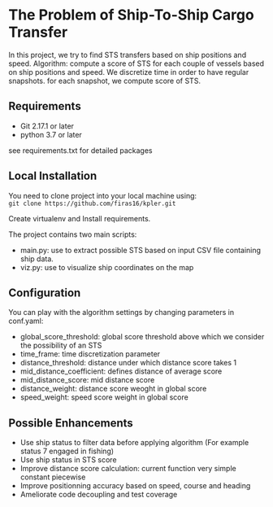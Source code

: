 # The Problem of Ship-To-Ship Cargo Transfer

In this project, we try to find STS transfers based on ship positions and speed.
Algorithm: compute a score of STS for each couple of vessels based on ship positions and speed.
We discretize time in order to have regular snapshots. for each snapshot, we compute score of STS.

## Requirements
- Git 2.17.1 or later
- python 3.7 or later

see requirements.txt for detailed packages

## Local Installation

You need to clone project into your local machine using:  
`git clone https://github.com/firas16/kpler.git`

Create virtualenv and Install requirements.

The project contains two main scripts:
- main.py: use to extract possible STS based on input CSV file containing ship data.
- viz.py: use to visualize ship coordinates on the map

## Configuration

You can play with the algorithm settings by changing parameters in conf.yaml:

- global_score_threshold: global score threshold above which we consider the possibility of an STS
- time_frame: time discretization parameter
- distance_threshold: distance under which distance score takes 1
- mid_distance_coefficient: defines distance of average score
- mid_distance_score: mid distance score
- distance_weight: distance score weoght in global score
- speed_weight: speed score weight in global score

## Possible Enhancements

- Use ship status to filter data before applying algorithm (For example status 7 engaged in fishing)
- Use ship status in STS score
- Improve distance score calculation: current function very simple constant piecewise
- Improve positionning accuracy based on speed, course and heading
- Ameliorate code decoupling and test coverage